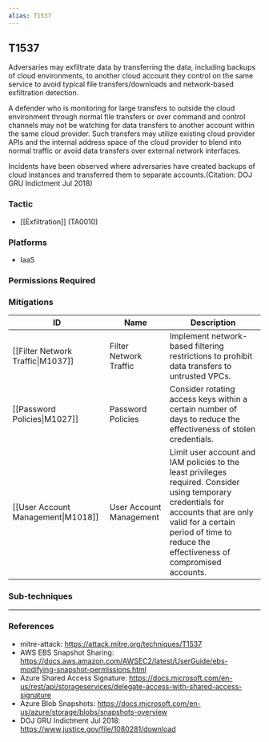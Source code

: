 ```yaml
---
alias: T1537
---
```


## T1537

Adversaries may exfiltrate data by transferring the data, including backups of cloud environments, to another cloud account they control on the same service to avoid typical file transfers/downloads and network-based exfiltration detection.

A defender who is monitoring for large transfers to outside the cloud environment through normal file transfers or over command and control channels may not be watching for data transfers to another account within the same cloud provider. Such transfers may utilize existing cloud provider APIs and the internal address space of the cloud provider to blend into normal traffic or avoid data transfers over external network interfaces.

Incidents have been observed where adversaries have created backups of cloud instances and transferred them to separate accounts.(Citation: DOJ GRU Indictment Jul 2018) 


### Tactic
- [[Exfiltration]] (TA0010)

### Platforms
- IaaS

### Permissions Required

### Mitigations

| ID | Name | Description |
| --- | --- | --- |
| [[Filter Network Traffic\|M1037]] | Filter Network Traffic | Implement network-based filtering restrictions to prohibit data transfers to untrusted VPCs. |
| [[Password Policies\|M1027]] | Password Policies | Consider rotating access keys within a certain number of days to reduce the effectiveness of stolen credentials. |
| [[User Account Management\|M1018]] | User Account Management | Limit user account and IAM policies to the least privileges required. Consider using temporary credentials for accounts that are only valid for a certain period of time to reduce the effectiveness of compromised accounts. |

### Sub-techniques


---
### References

- mitre-attack: https://attack.mitre.org/techniques/T1537
- AWS EBS Snapshot Sharing: https://docs.aws.amazon.com/AWSEC2/latest/UserGuide/ebs-modifying-snapshot-permissions.html
- Azure Shared Access Signature: https://docs.microsoft.com/en-us/rest/api/storageservices/delegate-access-with-shared-access-signature
- Azure Blob Snapshots: https://docs.microsoft.com/en-us/azure/storage/blobs/snapshots-overview
- DOJ GRU Indictment Jul 2018: https://www.justice.gov/file/1080281/download
